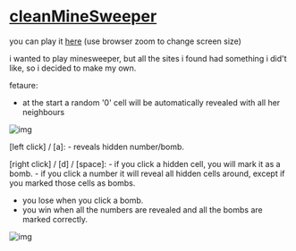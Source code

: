 # [cleanMineSweeper](https://morphthemoth.github.io/cleanMineSweeper/)

you can play it [here](https://morphthemoth.github.io/cleanMineSweeper/)
(use browser zoom to change screen size)

i wanted to play minesweeper, but all the sites i found had something i did't like, so i decided to make my own.

fetaure:

- at the start a random '0' cell will be automatically revealed with all her neighbours

![img](https://cdn.discordapp.com/attachments/408965014079406102/878987618564583464/unknown.png)


[left click] / [a]:               - reveals hidden number/bomb.

[right click] / [d] / [space]:    - if you click a hidden cell, you will mark it as a bomb.
                                  - if you click a number it will reveal all hidden cells around, except if you marked those cells as bombs.


- you lose when you click a bomb.
- you win when all the numbers are revealed and all the bombs are marked correctly.

![img](https://cdn.discordapp.com/attachments/408965014079406102/878987809946480670/unknown.png)

